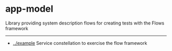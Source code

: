 
<!-- title start -->

# app-model

Library providing system description flows for creating tests with the Flows framework

---


 * [../example](..) Service constellation to exercise the flow framework

<!-- title end -->